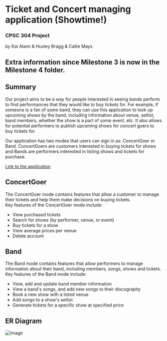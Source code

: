 # Ticket and Concert managing application (Showtime!)
### CPSC 304 Project  
by Kai Alami & Huxley Bragg & Callie Mays  

## Extra information since Milestone 3 is now in the Milestone 4 folder.

## Summary
Our project aims to be a way for people interested in seeing bands perform to find performances that they would like to buy tickets for. For example, if someone is a fan of some band, they can use this application to look up upcoming shows by the band, including information about venue, setlist, band members, whether the show is a part of some event, etc. It also allows for potential performers to publish upcoming shows for concert goers to buy tickets for.  

Our application has two modes that users can sign in as: ConcertGoer or Band. ConcertGoers are customers interested in buying tickets for shows and Bands are performers interested in listing shows and tickets for purchase.  

<a href="https://www.students.cs.ubc.ca/~hbragg/304/landingpage.php" target="_blank">Link to the application</a>

## ConcertGoer
The ConcertGoer mode contains features that allow a customer to manage their tickets and help them make decisions on buying tickets.  
Key features of the ConcertGoer mode include:  
- View purchased tickets
- Search for shows (by performer, venue, or event)
- Buy tickets for a show
- View average prices per venue
- Delete account

## Band
The Band mode contains features that allow performers to manage information about their band, including members, songs, shows and tickets.  
Key features of the Band mode include:
- View, add and update band member information
- View a band's songs, and add new songs to their discography
- Book a new show with a listed venue
- Add songs to a show's setlist
- Generate tickets for a specific show at specified price

## ER Diagram
![image](https://media.github.students.cs.ubc.ca/user/18230/files/587b4845-16ba-40c5-a705-5d5c0162face)
